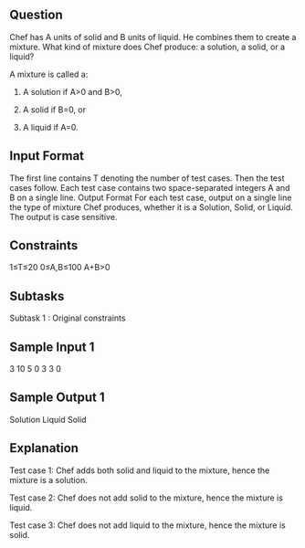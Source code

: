 ## Question 
Chef has A units of solid and B units of liquid. He combines them to create a mixture. What kind of mixture does Chef produce: a solution, a solid, or a liquid?

A mixture is called a:

1) A solution if A>0 and B>0,

2) A solid if B=0, or

3) A liquid if A=0.

## Input Format
The first line contains T denoting the number of test cases. Then the test cases follow.
Each test case contains two space-separated integers A and B on a single line.
Output Format
For each test case, output on a single line the type of mixture Chef produces, whether it is a Solution, Solid, or Liquid. The output is case sensitive.

## Constraints
1≤T≤20
0≤A,B≤100
A+B>0
## Subtasks
Subtask 1 : Original constraints
## Sample Input 1 
3
10 5
0 3
3 0
## Sample Output 1 
Solution
Liquid
Solid
## Explanation
Test case 1: Chef adds both solid and liquid to the mixture, hence the mixture is a solution.

Test case 2: Chef does not add solid to the mixture, hence the mixture is liquid.

Test case 3: Chef does not add liquid to the mixture, hence the mixture is solid.
